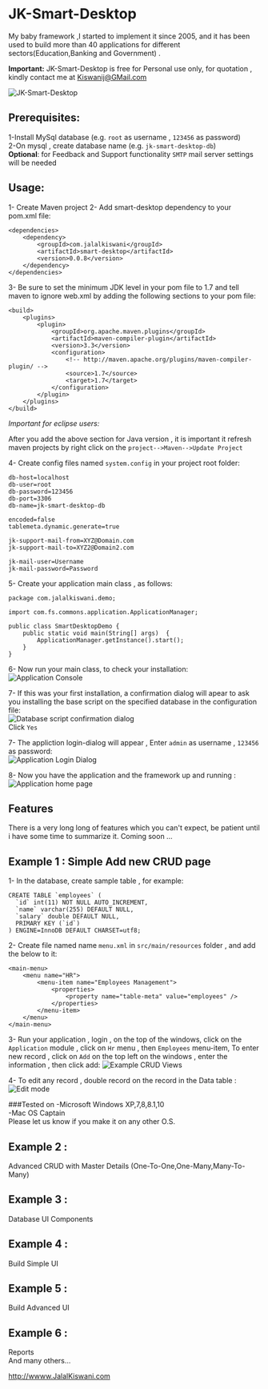 # JK-Smart-Desktop
My baby framework ,I started to implement it since 2005, and it has been used to build more than 40 applications for different sectors(Education,Banking and Government) .

**Important:** JK-Smart-Desktop is free for Personal use only, for quotation , kindly contact me at Kiswanij@GMail.com 
  
![JK-Smart-Desktop](https://raw.githubusercontent.com/kiswanij/smart-desktop/master/doc/screenshots/4.PNG "JK-Smart-Desktop")  
## Prerequisites:
  1-Install MySql database (e.g. `root` as username , `123456` as password)  
  2-On mysql , create database name (e.g. `jk-smart-desktop-db`)  
  **Optional**: for Feedback and Support functionality `SMTP` mail server settings will be needed

## Usage:
1-	Create Maven project
2-	Add smart-desktop dependency to your pom.xml file:

	<dependencies>
		<dependency>
			<groupId>com.jalalkiswani</groupId>
			<artifactId>smart-desktop</artifactId>
			<version>0.0.8</version>
		</dependency>
	</dependencies>

3- Be sure to set the minimum JDK level in your pom file to 1.7 and tell maven to ignore web.xml by adding the following sections to your pom file:

	<build>
		<plugins>
			<plugin>
				<groupId>org.apache.maven.plugins</groupId>
				<artifactId>maven-compiler-plugin</artifactId>
				<version>3.3</version>
				<configuration>
					<!-- http://maven.apache.org/plugins/maven-compiler-plugin/ -->
					<source>1.7</source>
					<target>1.7</target>
				</configuration>
			</plugin>
		</plugins>
	</build>

*Important for eclipse users:*

After you add the above section for Java version , it is important it refresh maven projects by right click on the `project-->Maven-->Update Project`

4- Create config files named `system.config` in your project root folder:

	db-host=localhost
	db-user=root
	db-password=123456
	db-port=3306
	db-name=jk-smart-desktop-db
	
	encoded=false
	tablemeta.dynamic.generate=true
	
	jk-support-mail-from=XYZ@Domain.com
	jk-support-mail-to=XYZ2@Domain2.com
	
	jk-mail-user=Username
	jk-mail-password=Password
	
5- Create your application main class , as follows:

	package com.jalalkiswani.demo;
	
	import com.fs.commons.application.ApplicationManager;
	
	public class SmartDesktopDemo {
		public static void main(String[] args)  {
			ApplicationManager.getInstance().start();
		}
	}
	 
6- Now run your main class, to check your installation:  
![Application Console](https://raw.githubusercontent.com/kiswanij/smart-desktop/master/doc/screenshots/1.PNG "JK-Smart-Desktop Application console")

7- If this was your first installation, a confirmation dialog will apear to ask you installing the base script on the specified database in the configuration file:   
![Database script confirmation dialog](https://raw.githubusercontent.com/kiswanij/smart-desktop/master/doc/screenshots/2.PNG "JK-Smart-Desktop script confirmation")  
Click `Yes`  

7- The appliction login-dialog will appear , Enter `admin` as username , `123456` as password:  
![Application Login Dialog](https://raw.githubusercontent.com/kiswanij/smart-desktop/master/doc/screenshots/3.PNG "JK-Smart-Desktop login dialog")  

8- Now you have the application and the framework up and running :  
![Application home page](https://raw.githubusercontent.com/kiswanij/smart-desktop/master/doc/screenshots/4.PNG "JK-Smart-Desktop")  

## Features
There is a very long long of features which you can't expect, be patient until i have some time to summarize it. 
Coming soon ...

## Example 1 : Simple Add new CRUD page
1- In the database, create sample table , for example:

	CREATE TABLE `employees` (
	  `id` int(11) NOT NULL AUTO_INCREMENT,
	  `name` varchar(255) DEFAULT NULL,
	  `salary` double DEFAULT NULL,
	  PRIMARY KEY (`id`)
	) ENGINE=InnoDB DEFAULT CHARSET=utf8;

2- Create file named name `menu.xml` in `src/main/resources` folder , and add the below to it: 

	<main-menu>
		<menu name="HR">
			<menu-item name="Employees Management">
				<properties>
					<property name="table-meta" value="employees" />
				</properties>
			</menu-item>
		</menu>
	</main-menu>
 
3- Run your application , login , on the top of the windows, click on the `Application` module , click on `Hr` menu , then `Employees` menu-item,
To enter new record , click on `Add`  on the top left on the windows , enter the information , then click add:
 ![Example CRUD Views](https://raw.githubusercontent.com/kiswanij/smart-desktop/master/doc/screenshots/5.PNG "JK-Smart-Desktop")

4- To edit any record , double record on the record in the Data table : 
 ![Edit mode](https://raw.githubusercontent.com/kiswanij/smart-desktop/master/doc/screenshots/6.PNG "JK-Smart-Desktop")
 
###Tested on 
-Microsoft Windows XP,7,8,8.1,10   
-Mac OS Captain  
Please let us know if you make it on any other O.S. 
 
## Example 2 : 
Advanced CRUD with Master Details (One-To-One,One-Many,Many-To-Many)    
## Example 3 : 
Database UI Components   
## Example 4 : 
Build Simple UI   
## Example 5 : 
Build Advanced UI   
## Example 6 : 
Reports    
And many others...


<http://wwww.JalalKiswani.com>